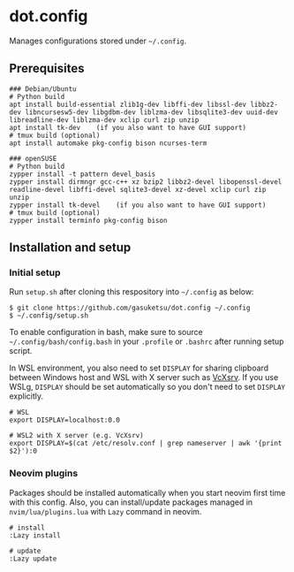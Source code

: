 # dot.config

Manages configurations stored under `~/.config`.

## Prerequisites

```
### Debian/Ubuntu
# Python build
apt install build-essential zlib1g-dev libffi-dev libssl-dev libbz2-dev libncursesw5-dev libgdbm-dev liblzma-dev libsqlite3-dev uuid-dev libreadline-dev liblzma-dev xclip curl zip unzip
apt install tk-dev    (if you also want to have GUI support)
# tmux build (optional)
apt install automake pkg-config bison ncurses-term

### openSUSE
# Python build
zypper install -t pattern devel_basis
zypper install dirmngr gcc-c++ xz bzip2 libbz2-devel libopenssl-devel readline-devel libffi-devel sqlite3-devel xz-devel xclip curl zip unzip
zypper install tk-devel    (if you also want to have GUI support)
# tmux build (optional)
zypper install terminfo pkg-config bison
```


## Installation and setup

### Initial setup

Run `setup.sh` after cloning this respository into `~/.config` as below:

```
$ git clone https://github.com/gasuketsu/dot.config ~/.config
$ ~/.config/setup.sh
```

To enable configuration in bash, make sure to source `~/.config/bash/config.bash`
in your `.profile` or `.bashrc` after running setup script.

In WSL environment, you also need to set `DISPLAY` for sharing clipboard
between Windows host and WSL with X server such as [VcXsrv](https://sourceforge.net/projects/vcxsrv/).
If you use WSLg, `DISPLAY` should be set automatically so you don't need to set `DISPLAY` explicitly.

```
# WSL
export DISPLAY=localhost:0.0

# WSL2 with X server (e.g. VcXsrv)
export DISPLAY=$(cat /etc/resolv.conf | grep nameserver | awk '{print $2}'):0
```

### Neovim plugins

Packages should be installed automatically when you start neovim first time with this config.
Also, you can install/update packages managed in `nvim/lua/plugins.lua` with `Lazy` command
in neovim.

```
# install
:Lazy install

# update
:Lazy update
```
